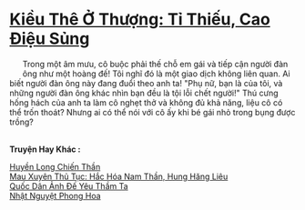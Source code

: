 <a href="https://truyentiki.com/kieu-the-o-thuong-ti-thieu-cao-dieu-sung.33464/" title="Kiều Thê Ở Thượng: Tỉ Thiếu, Cao Điệu Sủng"><h1>Kiều Thê Ở Thượng: Tỉ Thiếu, Cao Điệu Sủng</h1></a><div style="display:table"><img align="right" style="float: left; padding: 10px;" src="https://truyentiki.com/images/story/200x260/33464.jpg" alt="">Trong một âm mưu, cô buộc phải thế chỗ em gái và tiếp cận người đàn ông như một hoàng đế! Tôi nghĩ đó là một giao dịch không liên quan. Ai biết người đàn ông này đang đuổi theo anh ta! "Phụ nữ, bạn là của tôi, và những người đàn ông khác nhìn bạn đều là tội lỗi chết người!" Thú cưng hống hách của anh ta làm cô nghẹt thở và không đủ khả năng, liệu cô có thể trốn thoát? Nhưng ai có thể nói với cô ấy khi bé gái nhỏ trong bụng được trồng?</div><p><br><b>Truyện Hay Khác :</b></p><a href="https://truyentiki.com/huyen-long-chien-than.33463/" alt="Huyền Long Chiến Thần">Huyền Long Chiến Thần</a><br/><a href="https://github.com/nownovels/top500/tree/master/truyenhay/33799/" alt="Mau Xuyên Thủ Tục: Hắc Hóa Nam Thần, Hung Hăng Liêu">Mau Xuyên Thủ Tục: Hắc Hóa Nam Thần, Hung Hăng Liêu</a><br/><a href="https://github.com/nownovels/top500/tree/master/truyenhay/33884/" alt="Quốc Dân Ảnh Đế Yêu Thầm Ta">Quốc Dân Ảnh Đế Yêu Thầm Ta</a><br/><a href="https://github.com/nownovels/top500/tree/master/truyenhay/33500/" alt="Nhật Nguyệt Phong Hoa">Nhật Nguyệt Phong Hoa</a><br/>